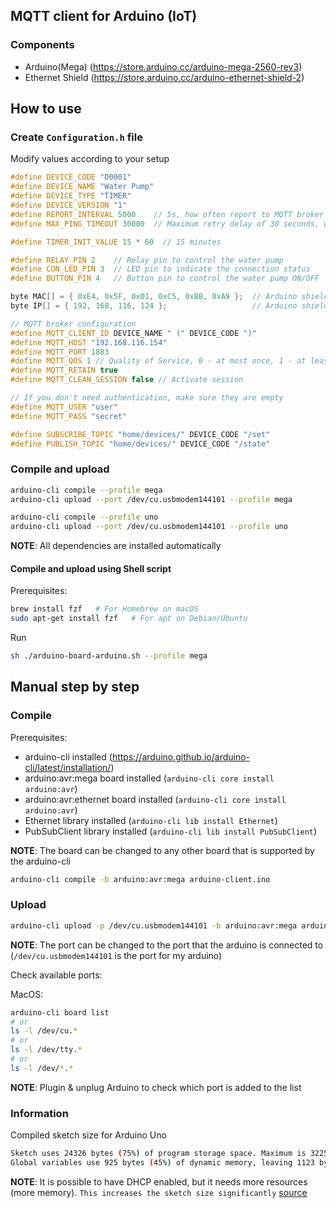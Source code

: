 ## MQTT client for Arduino (IoT)

### Components

- Arduino(Mega) (https://store.arduino.cc/arduino-mega-2560-rev3)
- Ethernet Shield (https://store.arduino.cc/arduino-ethernet-shield-2)

## How to use

### Create `Configuration.h` file

Modify values according to your setup

```cpp
#define DEVICE_CODE "D0001"
#define DEVICE_NAME "Water Pump"
#define DEVICE_TYPE "TIMER"
#define DEVICE_VERSION "1"
#define REPORT_INTERVAL 5000    // 5s, how often report to MQTT broker
#define MAX_PING_TIMEOUT 30000  // Maximum retry delay of 30 seconds, when MQTT broker is not available

#define TIMER_INIT_VALUE 15 * 60  // 15 minutes

#define RELAY_PIN 2    // Relay pin to control the water pump
#define CON_LED_PIN 3  // LED pin to indicate the connection status
#define BUTTON_PIN 4   // Button pin to control the water pump ON/OFF

byte MAC[] = { 0xE4, 0x5F, 0x01, 0xC5, 0xBB, 0xA9 };  // Arduino shield MAC
byte IP[] = { 192, 168, 116, 124 };                   // Arduino shield IP

// MQTT broker configuration
#define MQTT_CLIENT_ID DEVICE_NAME " (" DEVICE_CODE ")"
#define MQTT_HOST "192.168.116.154"
#define MQTT_PORT 1883
#define MQTT_QOS 1 // Quality of Service, 0 - at most once, 1 - at least once, 2 - exactly once
#define MQTT_RETAIN true
#define MQTT_CLEAN_SESSION false // Activate session

// If you don't need authentication, make sure they are empty
#define MQTT_USER "user"
#define MQTT_PASS "secret"

#define SUBSCRIBE_TOPIC "home/devices/" DEVICE_CODE "/set"
#define PUBLISH_TOPIC "home/devices/" DEVICE_CODE "/state"
```

### Compile and upload

```bash
arduino-cli compile --profile mega
arduino-cli upload --port /dev/cu.usbmodem144101 --profile mega
```

```bash
arduino-cli compile --profile uno
arduino-cli upload --port /dev/cu.usbmodem144101 --profile uno
```

__NOTE__: All dependencies are installed automatically

#### Compile and upload using Shell script

Prerequisites:

```bash
brew install fzf   # For Homebrew on macOS
sudo apt-get install fzf   # For apt on Debian/Ubuntu
```

Run

```bash
sh ./arduino-board-arduino.sh --profile mega
```

## Manual step by step

### Compile

Prerequisites:

- arduino-cli installed (https://arduino.github.io/arduino-cli/latest/installation/)
- arduino:avr:mega board installed (`arduino-cli core install arduino:avr`)
- arduino:avr:ethernet board installed (`arduino-cli core install arduino:avr`)
- Ethernet library installed (`arduino-cli lib install Ethernet`)
- PubSubClient library installed (`arduino-cli lib install PubSubClient`)

__NOTE__: The board can be changed to any other board that is supported by the arduino-cli

```bash
arduino-cli compile -b arduino:avr:mega arduino-client.ino
```

### Upload

```bash
arduino-cli upload -p /dev/cu.usbmodem144101 -b arduino:avr:mega arduino-client.ino
```

__NOTE__: The port can be changed to the port that the arduino is connected to (`/dev/cu.usbmodem144101` is the port for
my arduino)

Check available ports:

MacOS:
```bash
arduino-cli board list
# or
ls -l /dev/cu.*
# or
ls -l /dev/tty.*
# or
ls -l /dev/*.*
```
__NOTE__: Plugin & unplug Arduino to check which port is added to the list

### Information

Compiled sketch size for Arduino Uno

```bash
Sketch uses 24326 bytes (75%) of program storage space. Maximum is 32256 bytes.
Global variables use 925 bytes (45%) of dynamic memory, leaving 1123 bytes for local variables. Maximum is 2048 bytes.
```

__NOTE__: It is possible to have DHCP enabled, but it needs more resources (more memory). `This increases the sketch size significantly` [source](https://www.arduino.cc/reference/en/libraries/ethernet/ethernet.begin/)
